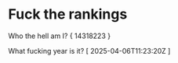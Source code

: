 # Fuck the rankings

Who the hell am I?
{ 14318223 }

What fucking year is it?
[ 2025-04-06T11:23:20Z ]
